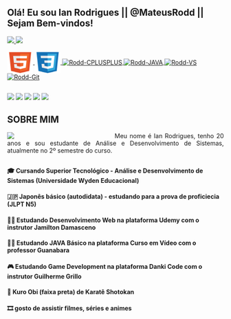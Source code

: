## Olá! Eu sou Ian Rodrigues || @MateusRodd || Sejam Bem-vindos!
 <div>
  <a href="https://github.com/MateusRodd">
  <img height="160em" src="https://github-readme-stats.vercel.app/api?username=mateusrodd&show_icons=true&theme=tokyonight&include_all_commits=true&count_private=true"/>
  <img height="160em" src="https://github-readme-stats.vercel.app/api/top-langs/?username=mateusrodd&layout=compact&langs_count=7&theme=tokyonight"/>
</div>
 
<div style="display: inline_block"><br>
  <img align="center" alt="Rodd-HTML" height="50" width="60" src="https://raw.githubusercontent.com/devicons/devicon/master/icons/html5/html5-original.svg">
  <img align="center" alt="Rodd-CSS" height="50" width="60" src="https://raw.githubusercontent.com/devicons/devicon/master/icons/css3/css3-original.svg">
  <img align="center" alt="Rodd-CPLUSPLUS" height="50" width="60" src="https://icongr.am/devicon/cplusplus-original.svg">
  <img align="center" alt="Rodd-JAVA" height="50" width="60" src="https://cdn.jsdelivr.net/gh/devicons/devicon/icons/java/java-original.svg">
  <img align="center" alt="Rodd-VS" height="50" width="60" src="https://cdn.jsdelivr.net/gh/devicons/devicon/icons/vscode/vscode-original.svg">
  <img aligh="center" valign="bottom" alt="Rodd-Git" height="50" width="60" src="https://cdn.jsdelivr.net/gh/devicons/devicon/icons/git/git-original.svg">
  <!--<img align="center" alt="Rafa-Js" height="30" width="40" src="https://raw.githubusercontent.com/devicons/devicon/master/icons/javascript/javascript-plain.svg">-->
   
  ##

<div> 
 
   <a href="https://www.linkedin.com/in/mateusrodd/" target="_blank"><img src="https://img.shields.io/badge/-LinkedIn-%230077B5?style=for-the-badge&logo=linkedin&logoColor=white" target="_blank"></a> 
  <a href="https://github.com/MateusRodd" target="_blank"><img src="https://img.shields.io/badge/GitHub-100000?style=for-the-badge&logo=github&logoColor=white" target="_blank"></a>
  <a href="https://twitter.com/Mateus_Rodd" target="_blank"><img src="https://img.shields.io/badge/Twitter-1DA1F2?style=for-the-badge&logo=twitter&logoColor=white" target="_blank"></a>
  <a href="https://www.instagram.com/mateus_rodd/" target="_blank"><img src="https://img.shields.io/badge/-Instagram-%23E4405F?style=for-the-badge&logo=instagram&logoColor=white" target="_blank"></a>
  <a href = "mailto:mateusroddi@gmail.com"><img src="https://img.shields.io/badge/-Gmail-%23333?style=for-the-badge&logo=gmail&logoColor=white" target="_blank"></a>
 
</div>
 
 ##
 
 ## SOBRE MIM
 <img align="left" width="250" src="https://avatars.githubusercontent.com/u/86446951?v=4">
 
<p align="justify">Meu nome é Ian Rodrigues, tenho 20 anos e sou estudante de Análise e Desenvolvimento de Sistemas, atualmente no 2º semestre do curso.</p>
<!--<p align="justify">Sou comunicativo e sempre procuro deixar os ambientes de trabalho mais confortáveis para todos. A experiência com o público e a empatia acumulada por anos lidando com pessoas, me agregaram qualidades as quais facilitam a comunicação e entendimento tanto com clientes quanto com colaboradores diretos ou indiretos nos meus ambientes de trabalho.</p>-->

  ##
 
 #### 🎓 Cursando Superior Tecnológico - Análise e Desenvolvimento de Sistemas (Universidade Wyden Educacional) 
 #### 🇯🇵 Japonês básico (autodidata) - estudando para a prova de proficiecia (JLPT N5)
 #### 👨‍🎓 Estudando Desenvolvimento Web na plataforma Udemy com o instrutor Jamilton Damasceno
 #### 👨‍🎓 Estudando JAVA Básico na plataforma Curso em Vídeo com o professor Guanabara
 #### 🎮 Estudando Game Development na plataforma Danki Code com o instrutor Guilherme Grillo
 #### 🥋 Kuro Obi (faixa preta) de Karatê Shotokan
 #### 🎞️ gosto de assistir filmes, séries e animes
